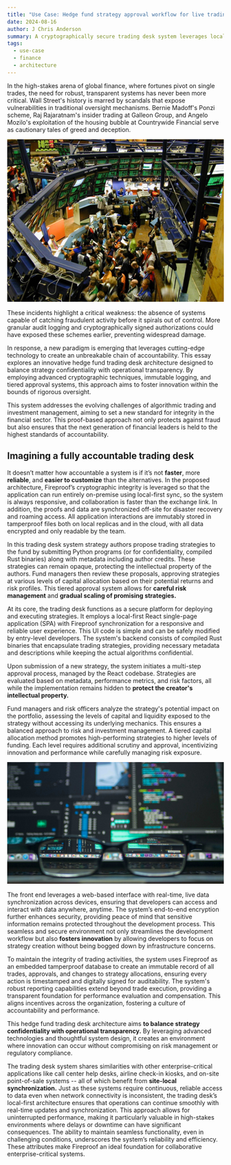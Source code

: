 ```yaml
---
title: "Use Case: Hedge fund strategy approval workflow for live trading desk"
date: 2024-08-16
author: J Chris Anderson
summary: A cryptographically secure trading desk system leverages local-first architecture and immutable logging to ensure instant, confidential strategy execution with bulletproof accountability.
tags:
  - use-case
  - finance
  - architecture
---
```

In the high-stakes arena of global finance, where fortunes pivot on single trades, the need for robust, transparent systems has never been more critical. Wall Street's history is marred by scandals that expose vulnerabilities in traditional oversight mechanisms. Bernie Madoff's Ponzi scheme, Raj Rajaratnam's insider trading at Galleon Group, and Angelo Mozilo's exploitation of the housing bubble at Countrywide Financial serve as cautionary tales of greed and deception.

[![Trading desk](/static/img/trading.jpg)](https://www.flickr.com/photos/petrick/2291498814)

These incidents highlight a critical weakness: the absence of systems capable of catching fraudulent activity before it spirals out of control. More granular audit logging and cryptographically signed authorizations could have exposed these schemes earlier, preventing widespread damage.

In response, a new paradigm is emerging that leverages cutting-edge technology to create an unbreakable chain of accountability. This essay explores an innovative hedge fund trading desk architecture designed to balance strategy confidentiality with operational transparency. By employing advanced cryptographic techniques, immutable logging, and tiered approval systems, this approach aims to foster innovation within the bounds of rigorous oversight.

This system addresses the evolving challenges of algorithmic trading and investment management, aiming to set a new standard for integrity in the financial sector. This proof-based approach not only protects against fraud but also ensures that the next generation of financial leaders is held to the highest standards of accountability.

## Imagining a fully accountable trading desk

It doesn’t matter how accountable a system is if it’s not **faster**, more **reliable**, and **easier to customize** than the alternatives. In the proposed architecture, Fireproof’s cryptographic integrity is leveraged so that the application can run entirely on-premise using local-first sync, so the system is always responsive, and collaboration is faster than the exchange link. In addition, the proofs and data are synchronized off-site for disaster recovery and roaming access. All application interactions are immutably stored in tamperproof files both on local replicas and in the cloud, with all data encrypted and only readable by the team.

In this trading desk system strategy authors propose trading strategies to the fund by submitting Python programs (or for confidentiality, compiled Rust binaries) along with metadata including author credits. These strategies can remain opaque, protecting the intellectual property of the authors. Fund managers then review these proposals, approving strategies at various levels of capital allocation based on their potential returns and risk profiles. This tiered approval system allows for **careful risk management** and **gradual scaling of promising strategies.**

At its core, the trading desk functions as a secure platform for deploying and executing strategies. It employs a local-first React single-page application (SPA) with Fireproof synchronization for a responsive and reliable user experience. This UI code is simple and can be safely modified by entry-level developers. The system's backend consists of compiled Rust binaries that encapsulate trading strategies, providing necessary metadata and descriptions while keeping the actual algorithms confidential.

Upon submission of a new strategy, the system initiates a multi-step approval process, managed by the React codebase. Strategies are evaluated based on metadata, performance metrics, and risk factors, all while the implementation remains hidden to **protect the creator's intellectual property.**

Fund managers and risk officers analyze the strategy's potential impact on the portfolio, assessing the levels of capital and liquidity exposed to the strategy without accessing its underlying mechanics. This ensures a balanced approach to risk and investment management. A tiered capital allocation method promotes high-performing strategies to higher levels of funding. Each level requires additional scrutiny and approval, incentivizing innovation and performance while carefully managing risk exposure.

![](/static/img/glasses.jpg)

The front end leverages a web-based interface with real-time, live data synchronization across devices, ensuring that developers can access and interact with data anywhere, anytime. The system’s end-to-end encryption further enhances security, providing peace of mind that sensitive information remains protected throughout the development process. This seamless and secure environment not only streamlines the development workflow but also **fosters innovation** by allowing developers to focus on strategy creation without being bogged down by infrastructure concerns.

To maintain the integrity of trading activities, the system uses Fireproof as an embedded tamperproof database to create an immutable record of all trades, approvals, and changes to strategy allocations, ensuring every action is timestamped and digitally signed for auditability. The system's robust reporting capabilities extend beyond trade execution, providing a transparent foundation for performance evaluation and compensation. This aligns incentives across the organization, fostering a culture of accountability and performance.

This hedge fund trading desk architecture aims **to balance strategy confidentiality with operational transparency.** By leveraging advanced technologies and thoughtful system design, it creates an environment where innovation can occur without compromising on risk management or regulatory compliance. 

The trading desk system shares similarities with other enterprise-critical applications like call center help desks, airline check-in kiosks, and on-site point-of-sale systems -- all of which benefit from **site-local synchronization.** Just as these systems require continuous, reliable access to data even when network connectivity is inconsistent, the trading desk’s local-first architecture ensures that operations can continue smoothly with real-time updates and synchronization. This approach allows for uninterrupted performance, making it particularly valuable in high-stakes environments where delays or downtime can have significant consequences. The ability to maintain seamless functionality, even in challenging conditions, underscores the system’s reliability and efficiency. These attributes make Fireproof an ideal foundation for collaborative enterprise-critical systems.
